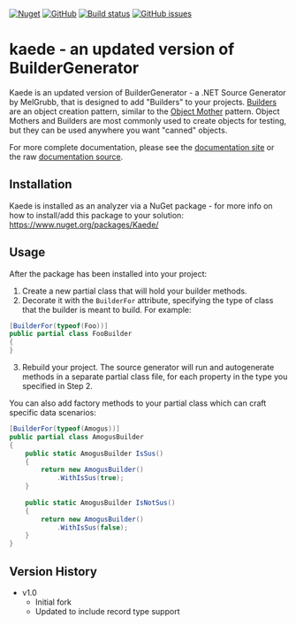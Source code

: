 [![Nuget](https://img.shields.io/nuget/dt/kaede)](https://www.nuget.org/packages/BuilderGenerator/)
[![GitHub](https://img.shields.io/github/license/am4u/kaede)](https://opensource.org/licenses/MIT)
[![Build status](https://ci.appveyor.com/api/projects/status/ioq5c465m65hjja2?svg=true)](https://ci.appveyor.com/project/am4u/kaede)
[![GitHub issues](https://img.shields.io/github/issues/melgrubb/buildergenerator)](https://github.com/MelGrubb/BuilderGenerator/issues)

# kaede - an updated version of BuilderGenerator #

Kaede is an updated version of BuilderGenerator - a .NET Source Generator by MelGrubb, that is designed to add "Builders" to your projects. [Builders](https://en.wikipedia.org/wiki/Builder_pattern) are an object creation pattern, similar to the [Object Mother](https://martinfowler.com/bliki/ObjectMother.html) pattern. Object Mothers and Builders are most commonly used to create objects for testing, but they can be used anywhere you want "canned" objects.

For more complete documentation, please see the [documentation site](https://melgrubb.github.io/BuilderGenerator/) or the raw [documentation source](https://github.com/MelGrubb/BuilderGenerator/blob/main/docs/index.md).

## Installation ##

Kaede is installed as an analyzer via a NuGet package - for more info on how to install/add this package to your solution: https://www.nuget.org/packages/Kaede/

## Usage ##

After the package has been installed into your project:

1. Create a new partial class that will hold your builder methods.
2. Decorate it with the ```BuilderFor``` attribute, specifying the type of class that the builder is meant to build. For example: 
```csharp
[BuilderFor(typeof(Foo))]
public partial class FooBuilder
{
}
``` 
3. Rebuild your project. The source generator will run and autogenerate methods in a separate partial class file, for each property in the type you specified in Step 2. 

You can also add factory methods to your partial class which can craft specific data scenarios: 

```csharp
[BuilderFor(typeof(Amogus))]
public partial class AmogusBuilder
{
    public static AmogusBuilder IsSus()
    {
        return new AmogusBuilder()
            .WithIsSus(true);
    }
    
    public static AmogusBuilder IsNotSus()
    {
        return new AmogusBuilder()
            .WithIsSus(false);
    }
}
``` 

## Version History ##
- v1.0
  - Initial fork
  - Updated to include record type support
